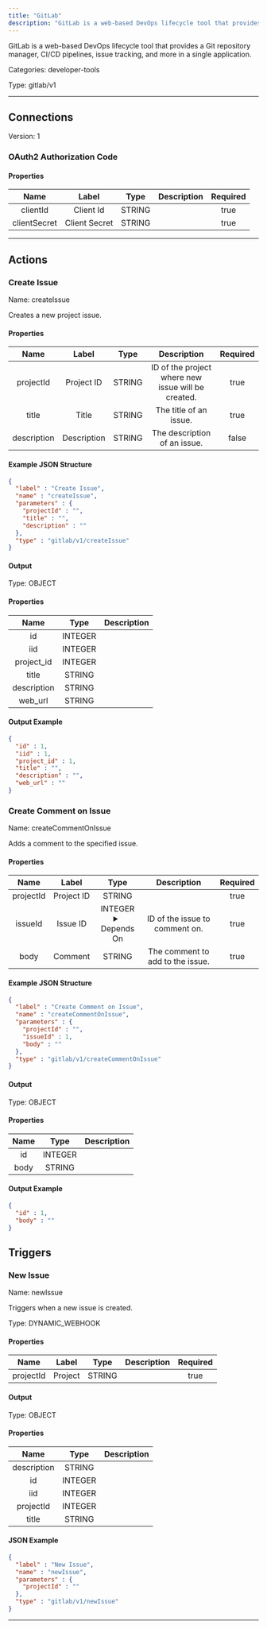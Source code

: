 ```yaml
---
title: "GitLab"
description: "GitLab is a web-based DevOps lifecycle tool that provides a Git repository manager, CI/CD pipelines, issue tracking, and more in a single application."
---
```


GitLab is a web-based DevOps lifecycle tool that provides a Git repository manager, CI/CD pipelines, issue tracking, and more in a single application.


Categories: developer-tools


Type: gitlab/v1

<hr />



## Connections

Version: 1


### OAuth2 Authorization Code

#### Properties

|      Name       |      Label     |     Type     |     Description     | Required |
|:---------------:|:--------------:|:------------:|:-------------------:|:--------:|
| clientId | Client Id | STRING |  | true |
| clientSecret | Client Secret | STRING |  | true |





<hr />



## Actions


### Create Issue
Name: createIssue

Creates a new project issue.

#### Properties

|      Name       |      Label     |     Type     |     Description     | Required |
|:---------------:|:--------------:|:------------:|:-------------------:|:--------:|
| projectId | Project ID | STRING | ID of the project where new issue will be created. | true |
| title | Title | STRING | The title of an issue. | true |
| description | Description | STRING | The description of an issue. | false |

#### Example JSON Structure
```json
{
  "label" : "Create Issue",
  "name" : "createIssue",
  "parameters" : {
    "projectId" : "",
    "title" : "",
    "description" : ""
  },
  "type" : "gitlab/v1/createIssue"
}
```

#### Output



Type: OBJECT


#### Properties

|     Name     |     Type     |     Description     |
|:------------:|:------------:|:-------------------:|
| id | INTEGER |  |
| iid | INTEGER |  |
| project_id | INTEGER |  |
| title | STRING |  |
| description | STRING |  |
| web_url | STRING |  |




#### Output Example
```json
{
  "id" : 1,
  "iid" : 1,
  "project_id" : 1,
  "title" : "",
  "description" : "",
  "web_url" : ""
}
```


### Create Comment on Issue
Name: createCommentOnIssue

Adds a comment to the specified issue.

#### Properties

|      Name       |      Label     |     Type     |     Description     | Required |
|:---------------:|:--------------:|:------------:|:-------------------:|:--------:|
| projectId | Project ID | STRING |  | true |
| issueId | Issue ID | INTEGER <details> <summary> Depends On </summary> projectId </details> | ID of the issue to comment on. | true |
| body | Comment | STRING | The comment to add to the issue. | true |

#### Example JSON Structure
```json
{
  "label" : "Create Comment on Issue",
  "name" : "createCommentOnIssue",
  "parameters" : {
    "projectId" : "",
    "issueId" : 1,
    "body" : ""
  },
  "type" : "gitlab/v1/createCommentOnIssue"
}
```

#### Output



Type: OBJECT


#### Properties

|     Name     |     Type     |     Description     |
|:------------:|:------------:|:-------------------:|
| id | INTEGER |  |
| body | STRING |  |




#### Output Example
```json
{
  "id" : 1,
  "body" : ""
}
```




## Triggers


### New Issue
Name: newIssue

Triggers when a new issue is created.

Type: DYNAMIC_WEBHOOK

#### Properties

|      Name       |      Label     |     Type     |     Description     | Required |
|:---------------:|:--------------:|:------------:|:-------------------:|:--------:|
| projectId | Project | STRING |  | true |


#### Output



Type: OBJECT


#### Properties

|     Name     |     Type     |     Description     |
|:------------:|:------------:|:-------------------:|
| description | STRING |  |
| id | INTEGER |  |
| iid | INTEGER |  |
| projectId | INTEGER |  |
| title | STRING |  |




#### JSON Example
```json
{
  "label" : "New Issue",
  "name" : "newIssue",
  "parameters" : {
    "projectId" : ""
  },
  "type" : "gitlab/v1/newIssue"
}
```


<hr />

